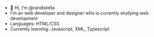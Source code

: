 - 👋 Hi, I’m @randistella
- I'm an web developer and designer who is currently studying web development
- Languages: HTML/CSS 
- Currently learning: Javascript, XML, Typescript

